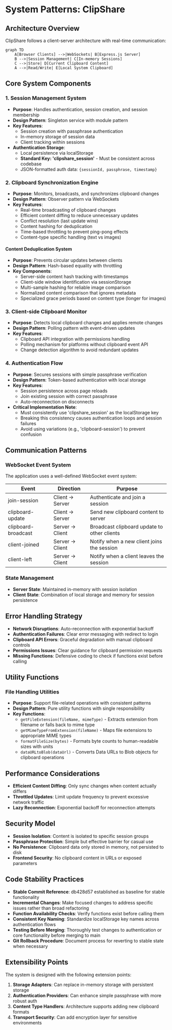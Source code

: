 # System Patterns: ClipShare

## Architecture Overview

ClipShare follows a client-server architecture with real-time communication:

```mermaid
graph TD
    A[Browser Clients] -->|WebSockets| B[Express.js Server]
    B -->|Session Management| C[In-memory Sessions]
    C -->|Store| D[Current Clipboard Content]
    A -->|Read/Write| E[Local System Clipboard]
```

## Core System Components

### 1. Session Management System
- **Purpose**: Handles authentication, session creation, and session membership
- **Design Pattern**: Singleton service with module pattern
- **Key Features**:
  - Session creation with passphrase authentication
  - In-memory storage of session data
  - Client tracking within sessions
- **Authentication Storage**:
  - Local persistence via localStorage
  - **Standard Key: 'clipshare_session'** - Must be consistent across codebase
  - JSON-formatted auth data: `{sessionId, passphrase, timestamp}`

### 2. Clipboard Synchronization Engine
- **Purpose**: Monitors, broadcasts, and synchronizes clipboard changes
- **Design Pattern**: Observer pattern via WebSockets
- **Key Features**:
  - Real-time broadcasting of clipboard changes
  - Efficient content diffing to reduce unnecessary updates
  - Conflict resolution (last update wins)
  - Content hashing for deduplication
  - Time-based throttling to prevent ping-pong effects
  - Content-type specific handling (text vs images)

#### Content Deduplication System
- **Purpose**: Prevents circular updates between clients
- **Design Pattern**: Hash-based equality with throttling
- **Key Components**:
  - Server-side content hash tracking with timestamps
  - Client-side window identification via sessionStorage
  - Multi-sample hashing for reliable image comparison
  - Normalized content comparison that ignores metadata
  - Specialized grace periods based on content type (longer for images)

### 3. Client-side Clipboard Monitor
- **Purpose**: Detects local clipboard changes and applies remote changes
- **Design Pattern**: Polling pattern with event-driven updates
- **Key Features**:
  - Clipboard API integration with permissions handling
  - Polling mechanism for platforms without clipboard event API
  - Change detection algorithm to avoid redundant updates

### 4. Authentication Flow
- **Purpose**: Secures sessions with simple passphrase verification
- **Design Pattern**: Token-based authentication with local storage
- **Key Features**:
  - Session persistence across page reloads
  - Join existing session with correct passphrase
  - Auto-reconnection on disconnects
- **Critical Implementation Note**:
  - Must consistently use 'clipshare_session' as the localStorage key
  - Breaking this consistency causes authentication loops and session failures
  - Avoid using variations (e.g., 'clipboard-session') to prevent confusion

## Communication Patterns

### WebSocket Event System
The application uses a well-defined WebSocket event system:

| Event                | Direction        | Purpose                                       |
|----------------------|------------------|-----------------------------------------------|
| join-session         | Client → Server  | Authenticate and join a session               |
| clipboard-update     | Client → Server  | Send new clipboard content to server          |
| clipboard-broadcast  | Server → Client  | Broadcast clipboard update to other clients   |
| client-joined        | Server → Client  | Notify when a new client joins the session    |
| client-left          | Server → Client  | Notify when a client leaves the session       |

### State Management
- **Server State**: Maintained in-memory with session isolation
- **Client State**: Combination of local storage and memory for session persistence

## Error Handling Strategy
- **Network Disruptions**: Auto-reconnection with exponential backoff
- **Authentication Failures**: Clear error messaging with redirect to login
- **Clipboard API Errors**: Graceful degradation with manual clipboard controls
- **Permissions Issues**: Clear guidance for clipboard permission requests
- **Missing Functions**: Defensive coding to check if functions exist before calling

## Utility Functions

### File Handling Utilities
- **Purpose**: Support file-related operations with consistent patterns
- **Design Pattern**: Pure utility functions with single responsibility
- **Key Functions**:
  - `getFileExtension(fileName, mimeType)` - Extracts extension from filename or falls back to mime type
  - `getMimeTypeFromExtension(fileName)` - Maps file extensions to appropriate MIME types
  - `formatFileSize(bytes)` - Formats byte counts to human-readable sizes with units
  - `dataURLtoBlob(dataUrl)` - Converts Data URLs to Blob objects for clipboard operations

## Performance Considerations
- **Efficient Content Diffing**: Only sync changes when content actually differs
- **Throttled Updates**: Limit update frequency to prevent excessive network traffic
- **Lazy Reconnection**: Exponential backoff for reconnection attempts

## Security Model
- **Session Isolation**: Content is isolated to specific session groups
- **Passphrase Protection**: Simple but effective barrier for casual use
- **No Persistence**: Clipboard data only stored in memory, not persisted to disk
- **Frontend Security**: No clipboard content in URLs or exposed parameters

## Code Stability Practices
- **Stable Commit Reference**: db428d57 established as baseline for stable functionality
- **Incremental Changes**: Make focused changes to address specific issues rather than broad refactoring
- **Function Availability Checks**: Verify functions exist before calling them
- **Consistent Key Naming**: Standardize localStorage key names across authentication flows
- **Testing Before Merging**: Thoroughly test changes to authentication or core functionality before merging to main
- **Git Rollback Procedure**: Document process for reverting to stable state when necessary

## Extensibility Points
The system is designed with the following extension points:

1. **Storage Adapters**: Can replace in-memory storage with persistent storage
2. **Authentication Providers**: Can enhance simple passphrase with more robust auth
3. **Content Type Handlers**: Architecture supports adding new clipboard formats
4. **Transport Security**: Can add encryption layer for sensitive environments
